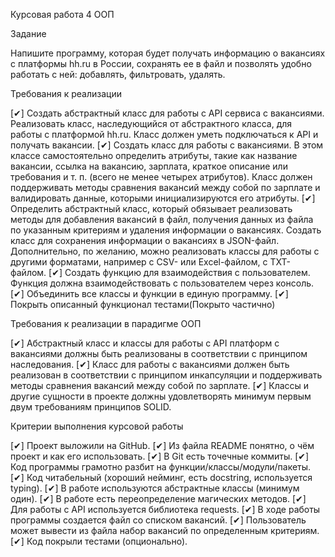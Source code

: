 Курсовая работа 4 ООП

Задание

Напишите программу, которая будет получать информацию о вакансиях с платформы hh.ru в России, сохранять ее в файл и позволять удобно работать с ней: добавлять, фильтровать, удалять.

Требования к реализации

[✔] Создать абстрактный класс для работы с API сервиса с вакансиями. Реализовать класс, наследующийся от абстрактного класса, для работы с платформой hh.ru. Класс должен уметь подключаться к API и получать вакансии.
[✔] Создать класс для работы с вакансиями. В этом классе самостоятельно определить атрибуты, такие как название вакансии, ссылка на вакансию, зарплата, краткое описание или требования и т. п. (всего не менее четырех атрибутов). Класс должен поддерживать методы сравнения вакансий между собой по зарплате и валидировать данные, которыми инициализируются его атрибуты.
[✔] Определить абстрактный класс, который обязывает реализовать методы для добавления вакансий в файл, получения данных из файла по указанным критериям и удаления информации о вакансиях. Создать класс для сохранения информации о вакансиях в JSON-файл. Дополнительно, по желанию, можно реализовать классы для работы с другими форматами, например с CSV- или Excel-файлом, с TXT-файлом.
[✔] Создать функцию для взаимодействия с пользователем. Функция должна взаимодействовать с пользователем через консоль.
[✔] Объединить все классы и функции в единую программу.
[✔] Покрыть описанный функционал тестами(Покрыто частично)

Требования к реализации в парадигме ООП

[✔] Абстрактный класс и классы для работы с API платформ с вакансиями должны быть реализованы в соответствии с принципом наследования.
[✔] Класс для работы с вакансиями должен быть реализован в соответствии с принципом инкапсуляции и поддерживать методы сравнения вакансий между собой по зарплате.
[✔] Классы и другие сущности в проекте должны удовлетворять минимум первым двум требованиям принципов SOLID.

Критерии выполнения курсовой работы

[✔] Проект выложили на GitHub.
[✔] Из файла README понятно, о чём проект и как его использовать.
[✔] В Git есть точечные коммиты.
[✔] Код программы грамотно разбит на функции/классы/модули/пакеты.
[✔] Код читабельный (хороший нейминг, есть docstring, используется typing).
[✔] В работе используются абстрактные классы (минимум один).
[✔] В работе есть переопределение магических методов.
[✔] Для работы с API используется библиотека requests.
[✔] В ходе работы программы создается файл со списком вакансий.
[✔] Пользователь может вывести из файла набор вакансий по определенным критериям.
[✔] Код покрыли тестами (опционально).